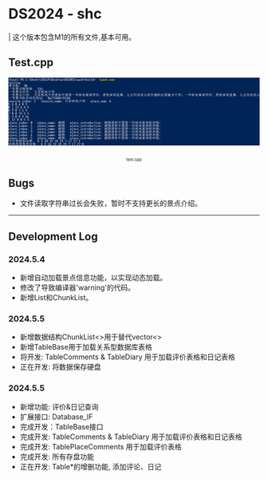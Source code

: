 # DS2024 - shc 
| 这个版本包含M1的所有文件,基本可用。

## Test.cpp
<center><img src="./assets/test-0.png" alt="png" >
<p><span style="font-size: 8px;">test.cpp</span></p></center>

## Bugs
* 文件读取字符串过长会失败，暂时不支持更长的景点介绍。
---

## Development Log

### 2024.5.4 
* 新增自动加载景点信息功能，以实现动态加载。
* 修改了导致编译器'warning'的代码。
* 新增List和ChunkList。

### 2024.5.5 
* 新增数据结构ChunkList<>用于替代vector<>
* 新增TableBase用于加载关系型数据库表格
* 将开发: TableComments & TableDiary 用于加载评价表格和日记表格
* 正在开发: 将数据保存硬盘

### 2024.5.5 
* 新增功能: 评价&日记查询
* 扩展接口: Database_IF
* 完成开发：TableBase接口
* 完成开发: TableComments & TableDiary 用于加载评价表格和日记表格
* 完成开发: TablePlaceComments  用于加载评价表格
* 完成开发: 所有存盘功能
* 正在开发: Table*的增删功能, 添加评论、日记
